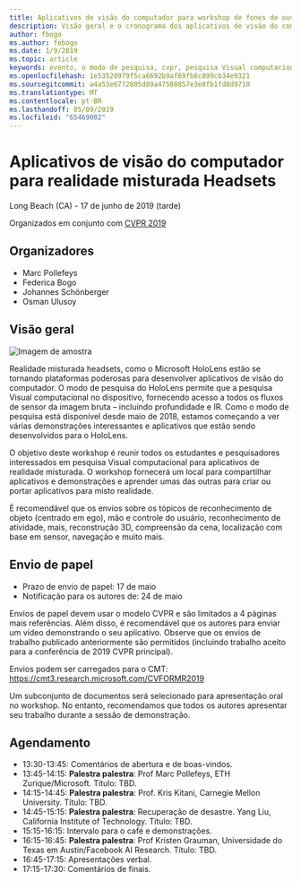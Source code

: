 ```yaml
---
title: Aplicativos de visão do computador para workshop de fones de ouvido de realidade mista na CVPR 2019
description: Visão geral e o cronograma dos aplicativos de visão do computador para workshop de fones de ouvido de realidade misturada, sejam entregues na conferência CVPR em junho de 2019.
author: fbogo
ms.author: febogo
ms.date: 1/9/2019
ms.topic: article
keywords: evento, o modo de pesquisa, cvpr, pesquisa Visual computacional, pesquisa, HoloLens
ms.openlocfilehash: 1e53520979f5ca6692b9af69fb8c899cb34e9321
ms.sourcegitcommit: a4a53e6772805d89a47588857e3e8fb1fd8d9710
ms.translationtype: MT
ms.contentlocale: pt-BR
ms.lasthandoff: 05/09/2019
ms.locfileid: "65469082"
---
```

# <a name="computer-vision-applications-for-mixed-reality-headsets"></a>Aplicativos de visão do computador para realidade misturada Headsets
Long Beach (CA) - 17 de junho de 2019 (tarde)

Organizados em conjunto com [CVPR 2019](http://cvpr2019.thecvf.com/)

## <a name="organizers"></a>Organizadores
* Marc Pollefeys
* Federica Bogo
* Johannes Schönberger
* Osman Ulusoy

## <a name="overview"></a>Visão geral

![Imagem de amostra](images/cvpr2019_teaser.jpg)

Realidade misturada headsets, como o Microsoft HoloLens estão se tornando plataformas poderosas para desenvolver aplicativos de visão do computador. O modo de pesquisa do HoloLens permite que a pesquisa Visual computacional no dispositivo, fornecendo acesso a todos os fluxos de sensor da imagem bruta – incluindo profundidade e IR. Como o modo de pesquisa está disponível desde maio de 2018, estamos começando a ver várias demonstrações interessantes e aplicativos que estão sendo desenvolvidos para o HoloLens. 

O objetivo deste workshop é reunir todos os estudantes e pesquisadores interessados em pesquisa Visual computacional para aplicativos de realidade misturada. O workshop fornecerá um local para compartilhar aplicativos e demonstrações e aprender umas das outras para criar ou portar aplicativos para misto realidade. 

É recomendável que os envios sobre os tópicos de reconhecimento de objeto (centrado em ego), mão e controle do usuário, reconhecimento de atividade, mais, reconstrução 3D, compreensão da cena, localização com base em sensor, navegação e muito mais.

## <a name="paper-submission"></a>Envio de papel
* Prazo de envio de papel: 17 de maio
* Notificação para os autores de: 24 de maio

Envios de papel devem usar o modelo CVPR e são limitados a 4 páginas mais referências. Além disso, é recomendável que os autores para enviar um vídeo demonstrando o seu aplicativo.
Observe que os envios de trabalho publicado anteriormente são permitidos (incluindo trabalho aceito para a conferência de 2019 CVPR principal). 

Envios podem ser carregados para o CMT: https://cmt3.research.microsoft.com/CVFORMR2019

Um subconjunto de documentos será selecionado para apresentação oral no workshop. No entanto, recomendamos que todos os autores apresentar seu trabalho durante a sessão de demonstração.


## <a name="schedule"></a>Agendamento
* 13:30-13:45: Comentários de abertura e de boas-vindos.
* 13:45-14:15: **Palestra palestra**: Prof Marc Pollefeys, ETH Zurique/Microsoft. Título: TBD.
* 14:15-14:45: **Palestra palestra**: Prof. Kris Kitani, Carnegie Mellon University. Título: TBD.
* 14:45-15:15: **Palestra palestra**: Recuperação de desastre. Yang Liu, California Institute of Technology. Título: TBD.
* 15:15-16:15: Intervalo para o café e demonstrações.
* 16:15-16:45: **Palestra palestra**: Prof Kristen Grauman, Universidade do Texas em Austin/Facebook AI Research. Título: TBD.
* 16:45-17:15: Apresentações verbal.
* 17:15-17:30: Comentários de finais.
